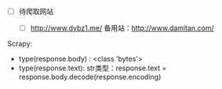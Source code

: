 - [ ] 待爬取网站
  - [ ] http://www.dybz1.me/ 备用站：http://www.damitan.com/



Scrapy:
- type(response.body) : <class 'bytes'>
- type(response.text): str类型：response.text = response.body.decode(response.encoding)
